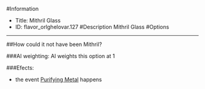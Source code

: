 #Information
 - Title: Mithril Glass
 - ID: flavor_orlghelovar.127
#Description
Mithril Glass
#Options

___
##How could it not have been Mithril?

###AI weighting:
AI weights this option at 1


###Efects:<ul><li>the event [Purifying Metal](../events/purifying_metal.md) happens</li></ul>
